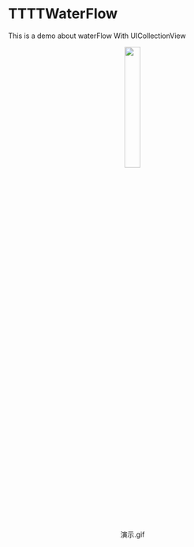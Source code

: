 # TTTTWaterFlow
This is a demo about waterFlow With UICollectionView


<center>
<img src="https://raw.githubusercontent.com/DreamFlyingCow/TTWaterFlow/master/演示.gif" width="25%" height="25%" />
</center>

<center>
演示.gif
</center>